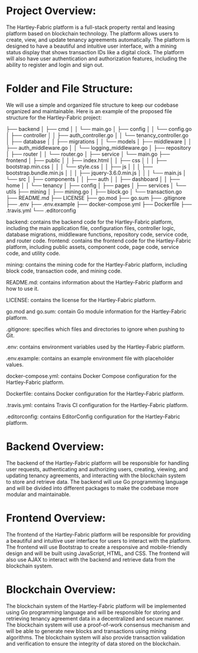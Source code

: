 # Project Overview:


The Hartley-Fabric platform is a full-stack property rental and leasing platform based on blockchain technology. The platform allows users to create, view, and update tenancy agreements automatically. The platform is designed to have a beautiful and intuitive user interface, with a mining status display that shows transaction IDs like a digital clock. The platform will also have user authentication and authorization features, including the ability to register and login and sign out.



# Folder and File Structure:


We will use a simple and organized file structure to keep our codebase organized and maintainable. Here is an example of the proposed file structure for the Hartley-Fabric project:

├── backend
│   ├── cmd
│   │   └── main.go
│   ├── config
│   │   └── config.go
│   ├── controller
│   │   ├── auth_controller.go
│   │   └── tenancy_controller.go
│   ├── database
│   │   ├── migrations
│   │   └── models
│   ├── middleware
│   │   ├── auth_middleware.go
│   │   └── logging_middleware.go
│   ├── repository
│   ├── router
│   │   └── router.go
│   ├── service
│   └── main.go
├── frontend
│   ├── public
│   │   ├── index.html
│   │   ├── css
│   │   │   ├── bootstrap.min.css
│   │   │   └── style.css
│   │   ├── js
│   │   │   ├── bootstrap.bundle.min.js
│   │   │   ├── jquery-3.6.0.min.js
│   │   │   └── main.js
│   └── src
│       ├── components
│       │   ├── auth
│       │   ├── dashboard
│       │   ├── home
│       │   └── tenancy
│       ├── config
│       ├── pages
│       ├── services
│       └── utils
├── mining
│   ├── mining.go
│   ├── block.go
│   └── transaction.go
├── README.md
├── LICENSE
├── go.mod
├── go.sum
├── .gitignore
├── .env
├── .env.example
├── docker-compose.yml
├── Dockerfile
├── .travis.yml
└── .editorconfig



backend: contains the backend code for the Hartley-Fabric platform, including the main application file, configuration files, controller logic, database migrations, middleware functions, repository code, service code, and router code.
frontend: contains the frontend code for the Hartley-Fabric platform, including public assets, component code, page code, service code, and utility code.


mining: contains the mining code for the Hartley-Fabric platform, including block code, transaction code, and mining code.


README.md: contains information about the Hartley-Fabric platform and how to use it.


LICENSE: contains the license for the Hartley-Fabric platform.


go.mod and go.sum: contain Go module information for the Hartley-Fabric platform.


.gitignore: specifies which files and directories to ignore when pushing to Git.

.env: contains environment variables used by the Hartley-Fabric platform.


.env.example: contains an example environment file with placeholder values.


docker-compose.yml: contains Docker Compose configuration for the Hartley-Fabric platform.


Dockerfile: contains Docker configuration for the Hartley-Fabric platform.


.travis.yml: contains Travis CI configuration for the Hartley-Fabric platform.


.editorconfig: contains EditorConfig configuration for the Hartley-Fabric platform.


# Backend Overview:


The backend of the Hartley-Fabric platform will be responsible for handling user requests, authenticating and authorizing users, creating, viewing, and updating tenancy agreements, and interacting with the blockchain system to store and retrieve data. The backend will use Go programming language and will be divided into different packages to make the codebase more modular and maintainable.



# Frontend Overview:


The frontend of the Hartley-Fabric platform will be responsible for providing a beautiful and intuitive user interface for users to interact with the platform. The frontend will use Bootstrap to create a responsive and mobile-friendly design and will be built using JavaScript, HTML, and CSS. The frontend will also use AJAX to interact with the backend and retrieve data from the blockchain system.



# Blockchain Overview:


The blockchain system of the Hartley-Fabric platform will be implemented using Go programming language and will be responsible for storing and retrieving tenancy agreement data in a decentralized and secure manner. The blockchain system will use a proof-of-work consensus mechanism and will be able to generate new blocks and transactions using mining algorithms. The blockchain system will also provide transaction validation and verification to ensure the integrity of data stored on the blockchain.